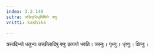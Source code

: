 ```yaml
---
index: 3.2.140
sutra: त्रसिगृधिधृषिक्षिपेः क्नुः
vritti: kashika

---
```

त्रसादिभ्यो धतुभ्यः तच्छीलादिषु क्नुः प्रत्ययो भवति। त्रस्नुः। गृध्नुः। धृष्णुः। क्षिप्नुः।